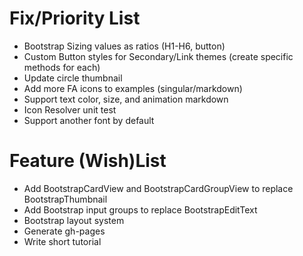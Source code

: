 Fix/Priority List
=============

* Bootstrap Sizing values as ratios (H1-H6, button)
* Custom Button styles for Secondary/Link themes (create specific methods for each)
* Update circle thumbnail
* Add more FA icons to examples (singular/markdown)
* Support text color, size, and animation markdown
* Icon Resolver unit test
* Support another font by default

Feature (Wish)List
=============

* Add BootstrapCardView and BootstrapCardGroupView to replace BootstrapThumbnail
* Add Bootstrap input groups to replace BootstrapEditText
* Bootstrap layout system
* Generate gh-pages
* Write short tutorial
